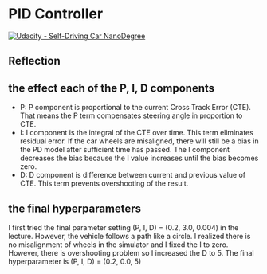 
# **PID Controller** 
[![Udacity - Self-Driving Car NanoDegree](https://s3.amazonaws.com/udacity-sdc/github/shield-carnd.svg)](http://www.udacity.com/drive)


Reflection
---
## the effect each of the P, I, D components
  * P: P component is proportional to the current Cross Track Error (CTE). That means the P term compensates steering angle in proportion to CTE.
  * I: I component is the integral of the CTE over time. This term eliminates residual error. If the car wheels are misaligned, there will still be a bias in the PD model after sufficient time has passed. The I component decreases the bias because the I value increases until the bias becomes zero.
  * D: D component is difference between current and previous value of CTE. This term prevents overshooting of the result.

## the final hyperparameters
  I first tried the final parameter setting (P, I, D) = (0.2, 3.0, 0.004) in the lecture. However, the vehicle follows a path like a circle. I realized there is no misalignment of wheels in the simulator and I fixed the I to zero. However, there is overshooting problem so I increased the D to 5. The final hyperparameter is (P, I, D) = (0.2, 0.0, 5)



